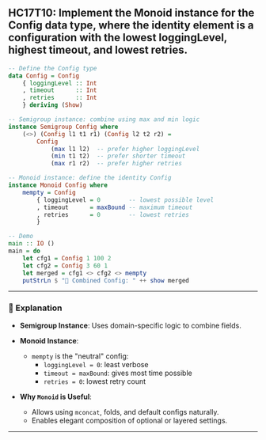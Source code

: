 HC17T10: Implement the Monoid instance for the Config data type, where the identity element is a configuration with the lowest loggingLevel, highest timeout, and lowest retries.
---



```haskell
-- Define the Config type
data Config = Config
    { loggingLevel :: Int
    , timeout      :: Int
    , retries      :: Int
    } deriving (Show)

-- Semigroup instance: combine using max and min logic
instance Semigroup Config where
    (<>) (Config l1 t1 r1) (Config l2 t2 r2) =
        Config
            (max l1 l2)  -- prefer higher loggingLevel
            (min t1 t2)  -- prefer shorter timeout
            (max r1 r2)  -- prefer higher retries

-- Monoid instance: define the identity Config
instance Monoid Config where
    mempty = Config
        { loggingLevel = 0        -- lowest possible level
        , timeout      = maxBound -- maximum timeout
        , retries      = 0        -- lowest retries
        }

-- Demo
main :: IO ()
main = do
    let cfg1 = Config 1 100 2
    let cfg2 = Config 3 60 1
    let merged = cfg1 <> cfg2 <> mempty
    putStrLn $ "🧩 Combined Config: " ++ show merged
```

---

### 🧠 Explanation

- **Semigroup Instance**: Uses domain-specific logic to combine fields.
- **Monoid Instance**:
  - `mempty` is the "neutral" config:
    - `loggingLevel = 0`: least verbose
    - `timeout = maxBound`: gives most time possible
    - `retries = 0`: lowest retry count

- **Why `Monoid` is Useful**:
  - Allows using `mconcat`, folds, and default configs naturally.
  - Enables elegant composition of optional or layered settings.

---

